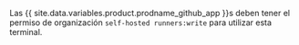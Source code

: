 Las {{ site.data.variables.product.prodname_github_app }}s deben tener el permiso de organización `self-hosted runners:write` para utilizar esta terminal.